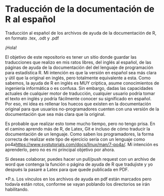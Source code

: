# Traducción de la documentación de R al español
Traducción al español de los archivos de ayuda de la documentación de R, en formato .tex, .odt y .pdf

¡Hola!

El objetivo de este repositorio es tener un sitio donde guardar las traducciones que realizo en mis ratos libres, del inglés al español, de las páginas de ayuda de la documentación del del lenguaje de programación para estadística R. Mi intención es que la versión en español sea más clara y útil que la original en inglés, pero totalmente equivalente a esta. Como sabemos, la ayuda de R en inglés es MUY críptica, asume conocimientos de ingeniería informática o es confusa. Sin embargo, dadas las capacidades actuales de cualquier motor de traducción, cualquier usuario podría tomar el texto en inglés y podría fácilmente conocer su significado en español. Por eso, mi idea es rellenar los huecos que existen en la documentación original para que usuarios no-programadores cuenten con una versión de la documentación que sea más clara que la original.

Es probable que realizar esto tome mucho tiempo, pero no tengo prisa. En el camino aprendo más de R, de Latex, Git e incluso de cómo traducir la documentación de un lenguaje. Como saben los programadores, la forma correcta de realizar este tipo de ejercicio sería con un lenguaje como po4a<https://www.systutorials.com/docs/linux/man/7-po4a/>. Mi intención es aprenderlo, pero no es mi principal objetivo por ahora.

Si deseas colaborar, puedes hacer un pull/push request con un archivo de word que contenga la función o página de ayuda de R que tradujiste y yo después la pasaré a Latex para que quede publicada en PDF.

*P.s. Los vínculos en los archivos de ayuda en pdf están marcados pero todavía están rotos, conforme se vayan poblando los directorios se irán habilitando.

